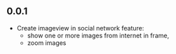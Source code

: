 ## 0.0.1

* Create imageview in social network
feature: 
  - show one or more images from internet in frame,
  - zoom images
  
  
